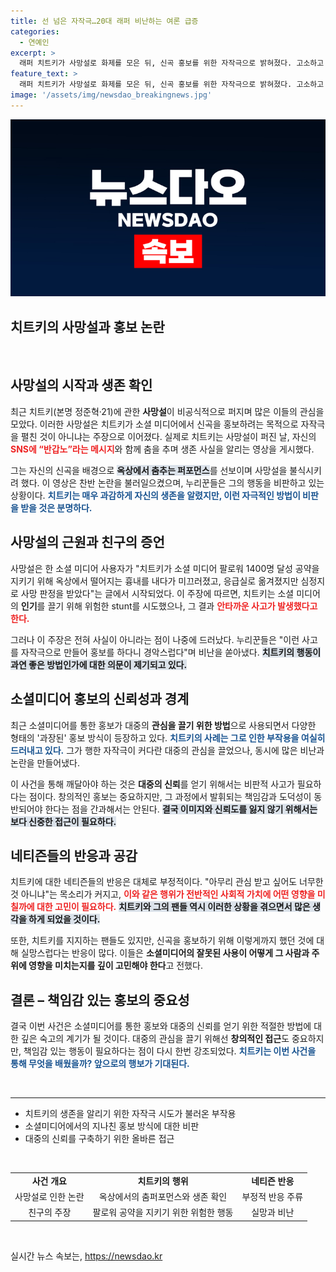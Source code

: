 ```yaml
---
title: 선 넘은 자작극…20대 래퍼 비난하는 여론 급증
categories:
  - 연예인
excerpt: >
  래퍼 치트키가 사망설로 화제를 모은 뒤, 신곡 홍보를 위한 자작극으로 밝혀졌다. 고소하고 논란의 중심에 서지만, 누리꾼들은 그의 행동에 실망을 감추지 않고 있다.
feature_text: >
  래퍼 치트키가 사망설로 화제를 모은 뒤, 신곡 홍보를 위한 자작극으로 밝혀졌다. 고소하고 논란의 중심에 서지만, 누리꾼들은 그의 행동에 실망을 감추지 않고 있다.
image: '/assets/img/newsdao_breakingnews.jpg'
---
```


<p><img src="/assets/img/newsdao_breakingnews.jpg" alt="koreaapp 속보" /></p>

<h2 data-ke-size="size26">치트키의 사망설과 홍보 논란</h2>

<p data-ke-size="size16">&nbsp;</p>

<h2 data-ke-size="size26">사망설의 시작과 생존 확인</h2>

<p data-ke-size="size16">최근 치트키(본명 정준혁·21)에 관한 <b>사망설</b>이 비공식적으로 퍼지며 많은 이들의 관심을 모았다. 이러한 사망설은 치트키가 소셜 미디어에서 신곡을 홍보하려는 목적으로 자작극을 펼친 것이 아니냐는 주장으로 이어졌다. 실제로 치트키는 사망설이 퍼진 날, 자신의 <b><span style="color: #ee2323;">SNS에 “반갑노”라는 메시지</span></b>와 함께 춤을 추며 생존 사실을 알리는 영상을 게시했다.</p>

<p data-ke-size="size16">그는 자신의 신곡을 배경으로 <b><span style="background-color: #21538527;">옥상에서 춤추는 퍼포먼스</span></b>를 선보이며 사망설을 불식시키려 했다. 이 영상은 찬반 논란을 불러일으켰으며, 누리꾼들은 그의 행동을 비판하고 있는 상황이다. 
  <b><span style="color: #1a5490;">치트키는 매우 과감하게 자신의 생존을 알렸지만, 이런 자극적인 방법이 비판을 받을 것은 분명하다.</span></b></p>

<h2 data-ke-size="size26">사망설의 근원과 친구의 증언</h2>

<p data-ke-size="size16">사망설은 한 소셜 미디어 사용자가 "치트키가 소셜 미디어 팔로워 1400명 달성 공약을 지키기 위해 옥상에서 떨어지는 흉내를 내다가 미끄러졌고, 응급실로 옮겨졌지만 심정지로 사망 판정을 받았다"는 글에서 시작되었다. 이 주장에 따르면, 치트키는 소셜 미디어의 <b>인기</b>를 끌기 위해 위험한 stunt를 시도했으나, 그 결과 <b><span style="color: #ee2323;">안타까운 사고가 발생했다고 한다.</span></b></p>

<p data-ke-size="size16">
  그러나 이 주장은 전혀 사실이 아니라는 점이 나중에 드러났다. 누리꾼들은 "이런 사고를 자작극으로 만들어 홍보를 하다니 경악스럽다"며 비난을 쏟아냈다. 
  <b><span style="background-color: #21538527;">치트키의 행동이 과연 좋은 방법인가에 대한 의문이 제기되고 있다.</span></b></p>

<h2 data-ke-size="size26">소셜미디어 홍보의 신뢰성과 경계</h2>

<p data-ke-size="size16">최근 소셜미디어를 통한 홍보가 대중의 <b>관심을 끌기 위한 방법</b>으로 사용되면서 다양한 형태의 '과장된' 홍보 방식이 등장하고 있다. 
  <b><span style="color: #1a5490;">치트키의 사례는 그로 인한 부작용을 여실히 드러내고 있다.</span></b> 그가 행한 자작극이 커다란 대중의 관심을 끌었으나, 동시에 많은 비난과 논란을 만들어냈다.</p>

<p data-ke-size="size16">이 사건을 통해 깨달아야 하는 것은 <b>대중의 신뢰</b>를 얻기 위해서는 비판적 사고가 필요하다는 점이다. 창의적인 홍보는 중요하지만, 그 과정에서 발휘되는 책임감과 도덕성이 동반되어야 한다는 점을 간과해서는 안된다. <b><span style="background-color: #21538527;">결국 이미지와 신뢰도를 잃지 않기 위해서는 보다 신중한 접근이 필요하다.</span></b></p>

<h2 data-ke-size="size26">네티즌들의 반응과 공감</h2>

<p data-ke-size="size16">치트키에 대한 네티즌들의 반응은 대체로 부정적이다. "아무리 관심 받고 싶어도 너무한 것 아니냐"는 목소리가 커지고, <b><span style="color: #ee2323;">이와 같은 행위가 전반적인 사회적 가치에 어떤 영향을 미칠까에 대한 고민이 필요하다.</span></b> <b><span style="background-color: #21538527;">치트키와 그의 팬들 역시 이러한 상황을 겪으면서 많은 생각을 하게 되었을 것이다.</span></b></p>

<p data-ke-size="size16">또한, 치트키를 지지하는 팬들도 있지만, 신곡을 홍보하기 위해 이렇게까지 했던 것에 대해 실망스럽다는 반응이 많다. 이들은 <b>소셜미디어의 잘못된 사용이 어떻게 그 사람과 주위에 영향을 미치는지를 깊이 고민해야 한다</b>고 전했다.</p>

<h2 data-ke-size="size26">결론 – 책임감 있는 홍보의 중요성</h2>

<p data-ke-size="size16">결국 이번 사건은 소셜미디어를 통한 홍보와 대중의 신뢰를 얻기 위한 적절한 방법에 대한 깊은 숙고의 계기가 될 것이다. 대중의 관심을 끌기 위해선 <b>창의적인 접근</b>도 중요하지만, 책임감 있는 행동이 필요하다는 점이 다시 한번 강조되었다. 
  <b><span style="color: #1a5490;">치트키는 이번 사건을 통해 무엇을 배웠을까? 앞으로의 행보가 기대된다.</span></b></p>

<p data-ke-size="size16">&nbsp;</p>

<hr/>

<ul>
  <li>치트키의 생존을 알리기 위한 자작극 시도가 불러온 부작용</li>
  <li>소셜미디어에서의 지나친 홍보 방식에 대한 비판</li>
  <li>대중의 신뢰를 구축하기 위한 올바른 접근</li>
</ul>

<p data-ke-size="size16">&nbsp;</p>

<table style="width: 100%;">
    <tr>
        <td style="text-align: center; height: 17px;"><b>사건 개요</b></td>
        <td style="text-align: center; height: 17px;"><b>치트키의 행위</b></td>
        <td style="text-align: center; height: 17px;"><b>네티즌 반응</b></td>
    </tr>
    <tr>
        <td style="text-align: center; height: 17px;">사망설로 인한 논란</td>
        <td style="text-align: center; height: 17px;">옥상에서의 춤퍼포먼스와 생존 확인</td>
        <td style="text-align: center; height: 17px;">부정적 반응 주류</td>
    </tr>
    <tr>
        <td style="text-align: center; height: 17px;">친구의 주장</td>
        <td style="text-align: center; height: 17px;">팔로워 공약을 지키기 위한 위험한 행동</td>
        <td style="text-align: center; height: 17px;">실망과 비난</td>
    </tr>
</table>

<p data-ke-size="size16">&nbsp;</p>
실시간 뉴스 속보는, <a href="https://newsdao.kr" rel="dofollow">https://newsdao.kr</a>


